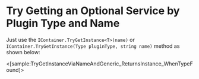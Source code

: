 # Try Getting an Optional Service by Plugin Type and Name

Just use the `IContainer.TryGetInstance<T>(name)` or `IContainer.TryGetInstance(Type pluginType, string name)` method as shown below:

<[sample:TryGetInstanceViaNameAndGeneric_ReturnsInstance_WhenTypeFound]>
